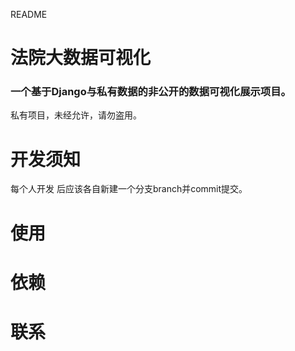 README

# 法院大数据可视化

### 一个基于Django与私有数据的非公开的数据可视化展示项目。
私有项目，未经允许，请勿盗用。

# 开发须知
每个人开发 后应该各自新建一个分支branch并commit提交。

# 使用

# 依赖

# 联系